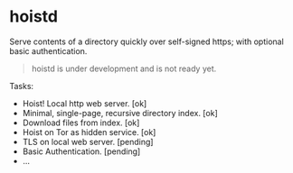 # hoistd

Serve contents of a directory quickly over self-signed https; with optional basic authentication.

> hoistd is under development and is not ready yet.

Tasks:

- Hoist! Local http web server. [ok]
- Minimal, single-page, recursive directory index. [ok]
- Download files from index. [ok]
- Hoist on Tor as hidden service. [ok]
- TLS on local web server. [pending]
- Basic Authentication. [pending]
- ...
